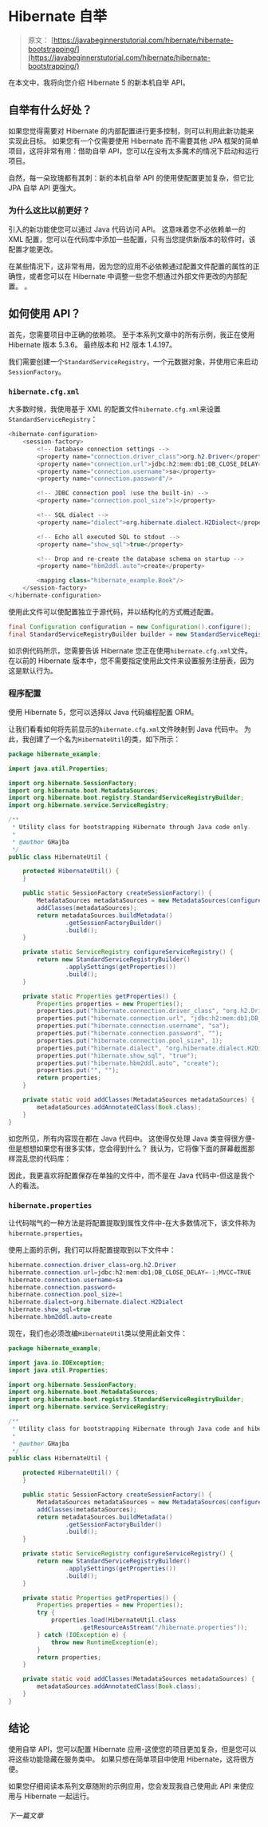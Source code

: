 # Hibernate 自举

> 原文： [https://javabeginnerstutorial.com/hibernate/hibernate-bootstrapping/](https://javabeginnerstutorial.com/hibernate/hibernate-bootstrapping/)

在本文中，我将向您介绍 Hibernate 5 的新本机自举 API。

## 自举有什么好处？

如果您觉得需要对 Hibernate 的内部配置进行更多控制，则可以利用此新功能来实现此目标。 如果您有一个仅需要使用 Hibernate 而不需要其他 JPA 框架的简单项目，这将非常有用：借助自举 API，您可以在没有太多魔术的情况下启动和运行项目。

自然，每一朵玫瑰都有其刺：新的本机自举 API 的使用使配置更加复杂，但它比 JPA 自举 API 更强大。

### 为什么这比以前更好？

引入的新功能使您可以通过 Java 代码访问 API。 这意味着您不必依赖单一的 XML 配置，您可以在代码库中添加一些配置，只有当您提供新版本的软件时，该配置才能更改。

在某些情况下，这非常有用，因为您的应用不必依赖通过配置文件配置的属性的正确性，或者您可以在 Hibernate 中调整一些您不想通过外部文件更改的内部配置。 。

## 如何使用 API​​？

首先，您需要项目中正确的依赖项。 至于本系列文章中的所有示例，我正在使用 Hibernate 版本 5.3.6。 最终版本和 H2 版本 1.4.197。

我们需要创建一个`StandardServiceRegistry`，一个元数据对象，并使用它来启动`SessionFactory`。

### `hibernate.cfg.xml`

大多数时候，我使用基于 XML 的配置文件`hibernate.cfg.xml`来设置`StandardServiceRegistry`：

```java
<hibernate-configuration>
    <session-factory>
        <!-- Database connection settings -->
        <property name="connection.driver_class">org.h2.Driver</property>
        <property name="connection.url">jdbc:h2:mem:db1;DB_CLOSE_DELAY=-1;MVCC=TRUE</property>
        <property name="connection.username">sa</property>
        <property name="connection.password"/>

        <!-- JDBC connection pool (use the built-in) -->
        <property name="connection.pool_size">1</property>

        <!-- SQL dialect -->
        <property name="dialect">org.hibernate.dialect.H2Dialect</property>

        <!-- Echo all executed SQL to stdout -->
        <property name="show_sql">true</property>

        <!-- Drop and re-create the database schema on startup -->
        <property name="hbm2ddl.auto">create</property>

        <mapping class="hibernate_example.Book"/>
    </session-factory>
</hibernate-configuration>
```

使用此文件可以使配置独立于源代码，并以结构化的方式概述配置。

```java
final Configuration configuration = new Configuration().configure();
final StandardServiceRegistryBuilder builder = new StandardServiceRegistryBuilder().configure(“hibernate.cfg.xml”);
```

如示例代码所示，您需要告诉 Hibernate 您正在使用`hibernate.cfg.xml`文件。 在以前的 Hibernate 版本中，您不需要指定使用此文件来设置服务注册表，因为这是默认行为。

### 程序配置

使用 Hibernate 5，您可以选择以 Java 代码编程配置 ORM。

让我们看看如何将先前显示的`hibernate.cfg.xml`文件映射到 Java 代码中。 为此，我创建了一个名为`HibernateUtil`的类，如下所示：

```java
package hibernate_example;

import java.util.Properties;

import org.hibernate.SessionFactory;
import org.hibernate.boot.MetadataSources;
import org.hibernate.boot.registry.StandardServiceRegistryBuilder;
import org.hibernate.service.ServiceRegistry;

/**
 * Utility class for bootstrapping Hibernate through Java code only.
 *
 * @author GHajba
 */
public class HibernateUtil {

    protected HibernateUtil() {
    }

    public static SessionFactory createSessionFactory() {
        MetadataSources metadataSources = new MetadataSources(configureServiceRegistry());
        addClasses(metadataSources);
        return metadataSources.buildMetadata()
                .getSessionFactoryBuilder()
                .build();
    }

    private static ServiceRegistry configureServiceRegistry() {
        return new StandardServiceRegistryBuilder()
                .applySettings(getProperties())
                .build();
    }

    private static Properties getProperties() {
        Properties properties = new Properties();
        properties.put("hibernate.connection.driver_class", "org.h2.Driver");
        properties.put("hibernate.connection.url", "jdbc:h2:mem:db1;DB_CLOSE_DELAY=-1;MVCC=TRUE");
        properties.put("hibernate.connection.username", "sa");
        properties.put("hibernate.connection.password", "");
        properties.put("hibernate.connection.pool_size", 1);
        properties.put("hibernate.dialect", "org.hibernate.dialect.H2Dialect");
        properties.put("hibernate.show_sql", "true");
        properties.put("hibernate.hbm2ddl.auto", "create");
        properties.put("", "");
        return properties;
    }

    private static void addClasses(MetadataSources metadataSources) {
        metadataSources.addAnnotatedClass(Book.class);
    }
}
```

如您所见，所有内容现在都在 Java 代码中。 这使得仅处理 Java 类变得很方便-但是想想如果您有很多实体，您会得到什么？ 我认为，它将像下面的屏幕截图那样混乱您的代码库：

因此，我更喜欢将配置保存在单独的文件中，而不是在 Java 代码中-但这是我个人的看法。

### `hibernate.properties`

让代码喘气的一种方法是将配置提取到属性文件中-在大多数情况下，该文件称为`hibernate.properties`。

使用上面的示例，我们可以将配置提取到以下文件中：

```java
hibernate.connection.driver_class=org.h2.Driver
hibernate.connection.url=jdbc:h2:mem:db1;DB_CLOSE_DELAY=-1;MVCC=TRUE
hibernate.connection.username=sa
hibernate.connection.password=
hibernate.connection.pool_size=1
hibernate.dialect=org.hibernate.dialect.H2Dialect
hibernate.show_sql=true
hibernate.hbm2ddl.auto=create
```

现在，我们也必须改编`HibernateUtil`类以使用此新文件：

```java
package hibernate_example;

import java.io.IOException;
import java.util.Properties;

import org.hibernate.SessionFactory;
import org.hibernate.boot.MetadataSources;
import org.hibernate.boot.registry.StandardServiceRegistryBuilder;
import org.hibernate.service.ServiceRegistry;

/**
 * Utility class for bootstrapping Hibernate through Java code and hibernate.properties file.
 *
 * @author GHajba
 */
public class HibernateUtil {

    protected HibernateUtil() {
    }

    public static SessionFactory createSessionFactory() {
        MetadataSources metadataSources = new MetadataSources(configureServiceRegistry());
        addClasses(metadataSources);
        return metadataSources.buildMetadata()
                .getSessionFactoryBuilder()
                .build();
    }

    private static ServiceRegistry configureServiceRegistry() {
        return new StandardServiceRegistryBuilder()
                .applySettings(getProperties())
                .build();
    }

    private static Properties getProperties() {
        Properties properties = new Properties();
        try {
            properties.load(HibernateUtil.class
                    .getResourceAsStream("/hibernate.properties"));
        } catch (IOException e) {
            throw new RuntimeException(e);
        }
        return properties;
    }

    private static void addClasses(MetadataSources metadataSources) {
        metadataSources.addAnnotatedClass(Book.class);
    }
}
```

## 结论

使用自举 API，您可以配置 Hibernate 应用-这使您的项目更加复杂，但是您可以将这些功能隐藏在服务类中。 如果只想在简单项目中使用 Hibernate，这将很方便。

如果您仔细阅读本系列文章随附的示例应用，您会发现我自己使用此 API 来使应用与 Hibernate 一起运行。

###### 下一篇文章